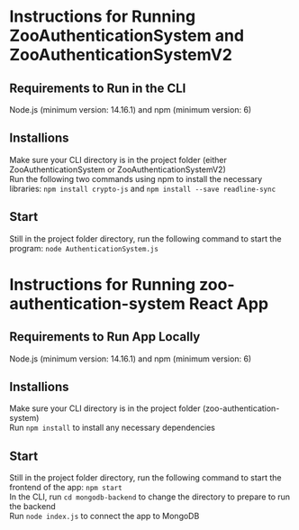# Instructions for Running ZooAuthenticationSystem and ZooAuthenticationSystemV2

## Requirements to Run in the CLI
Node.js (minimum version: 14.16.1) and npm (minimum version: 6)

## Installions
Make sure your CLI directory is in the project folder (either ZooAuthenticationSystem or ZooAuthenticationSystemV2)</br>
Run the following two commands using npm to install the necessary libraries: ```npm install crypto-js``` and ```npm install --save readline-sync```

## Start
Still in the project folder directory, run the following command to start the program: ```node AuthenticationSystem.js```

# Instructions for Running zoo-authentication-system React App

## Requirements to Run App Locally
Node.js (minimum version: 14.16.1) and npm (minimum version: 6)

## Installions
Make sure your CLI directory is in the project folder (zoo-authentication-system)</br>
Run ```npm install``` to install any necessary dependencies

## Start
Still in the project folder directory, run the following command to start the frontend of the app: ```npm start```</br>
In the CLI, run ```cd mongodb-backend``` to change the directory to prepare to run the backend</br>
Run ```node index.js``` to connect the app to MongoDB
